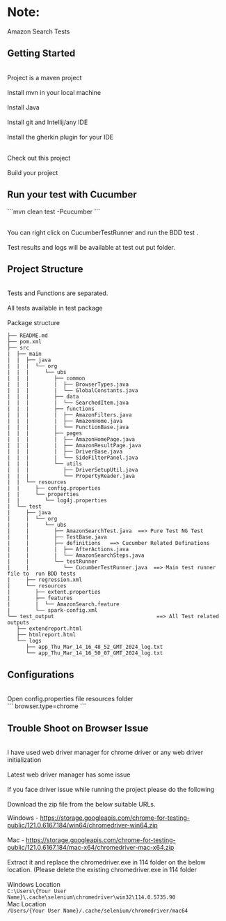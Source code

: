 
Note:
=====
Amazon Search Tests

<h2>Getting Started</h2>

<br>Project is a maven project </br>
<br>Install mvn in your local machine </br>
<br>Install Java </br>
<br>Install git and Intellij/any IDE</br>
<br>Install the gherkin plugin for your IDE </br>

<br>Check out this project </br>
<br>Build your project </br>



<h2>Run your test with Cucumber</h2>
```mvn clean test -Pcucumber ```

<br>You can right click on CucumberTestRunner and run the BDD test .</br>
<br>Test results and logs  will be available at test out put folder.</br>


<h2>Project Structure</h2>

<br>Tests and Functions are separated.</br>
<br>All tests available in test package</br>
<br>Package structure</br>

````
├── README.md
├── pom.xml
├── src
|  ├── main
|  |  ├── java
|  |  |  └── org
|  |  |     └── ubs
|  |  |        ├── common
|  |  |        |  ├── BrowserTypes.java
|  |  |        |  └── GlobalConstants.java
|  |  |        ├── data
|  |  |        |  └── SearchedItem.java
|  |  |        ├── functions
|  |  |        |  ├── AmazonFilters.java
|  |  |        |  ├── AmazonHome.java
|  |  |        |  └── FunctionBase.java
|  |  |        ├── pages
|  |  |        |  ├── AmazonHomePage.java
|  |  |        |  ├── AmazonResultPage.java
|  |  |        |  ├── DriverBase.java
|  |  |        |  └── SideFilterPanel.java
|  |  |        └── utils
|  |  |           ├── DriverSetupUtil.java
|  |  |           └── PropertyReader.java
|  |  └── resources
|  |     ├── config.properties
|  |     └── properties
|  |        └── log4j.properties
|  └── test
|     ├── java
|     |  └── org
|     |     └── ubs
|     |        ├── AmazonSearchTest.java  ==> Pure Test NG Test
|     |        ├── TestBase.java
|     |        ├── definitions   ==> Cucumber Related Definations
|     |        |  ├── AfterActions.java
|     |        |  └── AmazonSearchSteps.java 
|     |        └── testRunner
|     |           └── CucumberTestRunner.java  ==> Main test runner file to  run BDD tests
|     ├── regression.xml
|     └── resources
|        ├── extent.properties
|        ├── features
|        |  └── AmazonSearch.feature
|        └── spark-config.xml
└── test_output                                 ==> All Test related outputs
   ├── extendreport.html
   ├── htmlreport.html
   └── logs
      ├── app_Thu_Mar_14_16_48_52_GMT_2024_log.txt
      └── app_Thu_Mar_14_16_50_07_GMT_2024_log.txt

````

<h2>Configurations</h2>
<br>Open config.properties file resources folder</br>
```
browser.type=chrome
```

<h2>Trouble Shoot on Browser Issue </h2>
<br>I have used web driver manager for chrome driver or any web driver initialization </br>
<br>Latest web driver manager has some issue</br>
<br>If you face driver issue while running the project please do the following</br>
<br>Download the zip file from the below suitable URLs.

Windows - https://storage.googleapis.com/chrome-for-testing-public/121.0.6167.184/win64/chromedriver-win64.zip
</br>
<br>Mac - https://storage.googleapis.com/chrome-for-testing-public/121.0.6167.184/mac-x64/chromedriver-mac-x64.zip </br>
<br>Extract it and replace the chromedriver.exe in 114 folder on the below location. (Please delete the existing chromedriver.exe in 114 folder</br>
<br>Windows Location</br>
```C:\Users\{Your User Name}\.cache\selenium\chromedriver\win32\114.0.5735.90 ```
<br>Mac Location</br>
```/Users/{Your User Name}/.cache/selenium/chromedriver/mac64 ```





